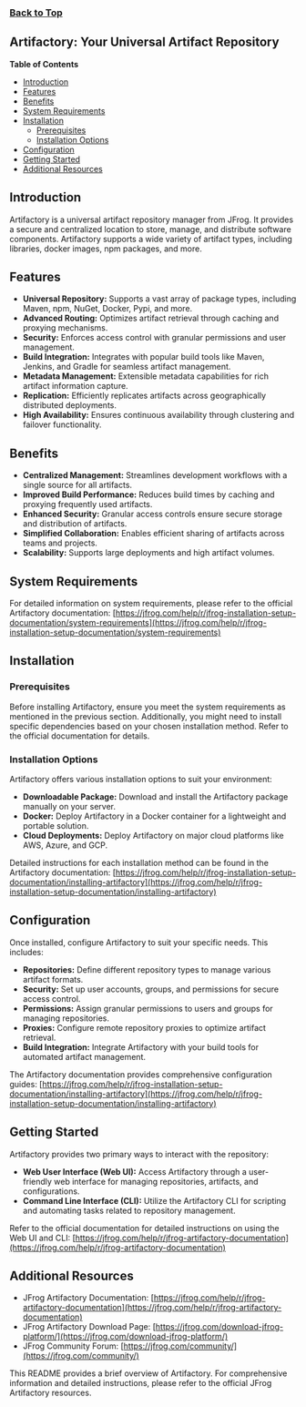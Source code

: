 ### [Back to Top](../README.md)

## Artifactory: Your Universal Artifact Repository

**Table of Contents**

* [Introduction](#introduction)
* [Features](#features)
* [Benefits](#benefits)
* [System Requirements](#system-requirements)
* [Installation](#installation)
    * [Prerequisites](#prerequisites)
    * [Installation Options](#installation-options)
* [Configuration](#configuration)
* [Getting Started](#getting-started)
* [Additional Resources](#additional-resources)

## Introduction

Artifactory is a universal artifact repository manager from JFrog. It provides a secure and centralized location to store, manage, and distribute software components. Artifactory supports a wide variety of artifact types, including libraries, docker images, npm packages, and more. 

## Features

* **Universal Repository:** Supports a vast array of package types, including Maven, npm, NuGet, Docker, Pypi, and more.
* **Advanced Routing:** Optimizes artifact retrieval through caching and proxying mechanisms.
* **Security:** Enforces access control with granular permissions and user management.
* **Build Integration:** Integrates with popular build tools like Maven, Jenkins, and Gradle for seamless artifact management.
* **Metadata Management:** Extensible metadata capabilities for rich artifact information capture.
* **Replication:** Efficiently replicates artifacts across geographically distributed deployments.
* **High Availability:** Ensures continuous availability through clustering and failover functionality.

## Benefits

* **Centralized Management:** Streamlines development workflows with a single source for all artifacts.
* **Improved Build Performance:** Reduces build times by caching and proxying frequently used artifacts.
* **Enhanced Security:** Granular access controls ensure secure storage and distribution of artifacts.
* **Simplified Collaboration:** Enables efficient sharing of artifacts across teams and projects.
* **Scalability:** Supports large deployments and high artifact volumes.

## System Requirements

For detailed information on system requirements, please refer to the official Artifactory documentation: [https://jfrog.com/help/r/jfrog-installation-setup-documentation/system-requirements](https://jfrog.com/help/r/jfrog-installation-setup-documentation/system-requirements)

## Installation

### Prerequisites

Before installing Artifactory, ensure you meet the system requirements as mentioned in the previous section. Additionally, you might need to install specific dependencies based on your chosen installation method. Refer to the official documentation for details.

### Installation Options

Artifactory offers various installation options to suit your environment:

* **Downloadable Package:** Download and install the Artifactory package manually on your server.
* **Docker:** Deploy Artifactory in a Docker container for a lightweight and portable solution.
* **Cloud Deployments:** Deploy Artifactory on major cloud platforms like AWS, Azure, and GCP.

Detailed instructions for each installation method can be found in the Artifactory documentation: [https://jfrog.com/help/r/jfrog-installation-setup-documentation/installing-artifactory](https://jfrog.com/help/r/jfrog-installation-setup-documentation/installing-artifactory)

## Configuration

Once installed, configure Artifactory to suit your specific needs. This includes:

* **Repositories:** Define different repository types to manage various artifact formats.
* **Security:** Set up user accounts, groups, and permissions for secure access control.
* **Permissions:** Assign granular permissions to users and groups for managing repositories.
* **Proxies:** Configure remote repository proxies to optimize artifact retrieval.
* **Build Integration:** Integrate Artifactory with your build tools for automated artifact management.

The Artifactory documentation provides comprehensive configuration guides: [https://jfrog.com/help/r/jfrog-installation-setup-documentation/installing-artifactory](https://jfrog.com/help/r/jfrog-installation-setup-documentation/installing-artifactory)

## Getting Started

Artifactory provides two primary ways to interact with the repository:

* **Web User Interface (Web UI):** Access Artifactory through a user-friendly web interface for managing repositories, artifacts, and configurations.
* **Command Line Interface (CLI):** Utilize the Artifactory CLI for scripting and automating tasks related to repository management.

Refer to the official documentation for detailed instructions on using the Web UI and CLI: [https://jfrog.com/help/r/jfrog-artifactory-documentation](https://jfrog.com/help/r/jfrog-artifactory-documentation)

## Additional Resources

* JFrog Artifactory Documentation: [https://jfrog.com/help/r/jfrog-artifactory-documentation](https://jfrog.com/help/r/jfrog-artifactory-documentation)
* JFrog Artifactory Download Page: [https://jfrog.com/download-jfrog-platform/](https://jfrog.com/download-jfrog-platform/)
* JFrog Community Forum: [https://jfrog.com/community/](https://jfrog.com/community/)

This README provides a brief overview of Artifactory. For comprehensive information and detailed instructions, please refer to the official JFrog Artifactory resources.

